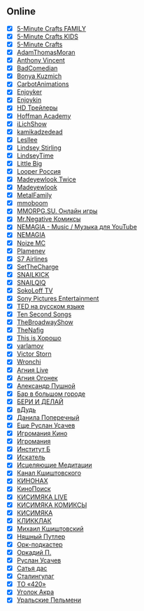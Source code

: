 ## Online

- [x] [5-Minute Crafts FAMILY](https://www.youtube.com/channel/UC63mNFJR8EAb8wAIJwoCmTA)
- [x] [5-Minute Crafts KIDS](https://www.youtube.com/channel/UC57XAjJ04TY8gNxOWf-Sy0Q)
- [x] [5-Minute Crafts](https://www.youtube.com/channel/UC295-Dw_tDNtZXFeAPAW6Aw)
- [x] [AdamThomasMoran](https://www.youtube.com/channel/UC-27_Szq7BtHDoC0R2U0zxA)
- [x] [Anthony Vincent](https://www.youtube.com/channel/UC5w58oJse0evWF-S1Ywli6w)
- [x] [BadComedian](https://www.youtube.com/channel/UC6cqazSR6CnVMClY0bJI0Lg)
- [x] [Bonya Kuzmich](https://www.youtube.com/channel/UCh0015DMPopo2-_1WsrKf9Q)
- [x] [CarbotAnimations](https://www.youtube.com/channel/UC1uug_uZrVmylfPVBLBvitQ)
- [x] [Enjoyker](https://www.youtube.com/channel/UCnCZFLz-8IY4eZBxJDjKHSw)
- [x] [Enjoykin](https://www.youtube.com/channel/UCIIDymHgUB6wD91-h8wlZdQ)
- [x] [HD Трейлеры](https://www.youtube.com/channel/UCZuOa_5bjoD1b6PfwzlSXng)
- [x] [Hoffman Academy](https://www.youtube.com/channel/UCiKUKTMbojTIPGWPR_eec9w)
- [x] [iLichShow](https://www.youtube.com/channel/UCmb1mMtwPfQ5WC-bVlqdJdg)
- [x] [kamikadzedead](https://www.youtube.com/channel/UCDbsY8C1eQJ5t6KBv9ds-ag)
- [x] [Lesllee](https://www.youtube.com/channel/UCBdeLc3WC-BCVWDOpyR6zmw)
- [x] [Lindsey Stirling](https://www.youtube.com/channel/UCyC_4jvPzLiSkJkLIkA7B8g)
- [x] [LindseyTime](https://www.youtube.com/channel/UCWTD3EHR2SWV4D8WplDWFVg)
- [x] [Little Big](https://www.youtube.com/channel/UCu7TZ_ATWgjgD9IrNLdnYDA)
- [x] [Looper Россия](https://www.youtube.com/channel/UCh3EOqa3tAJUrgzB-1rqXrw)
- [x] [Madeyewlook Twice](https://www.youtube.com/channel/UCI7w8UvDDnGn1IjyxneUqaQ)
- [x] [Madeyewlook](https://www.youtube.com/channel/UCiXoZHFowJUlDVMuRFAwVAw)
- [x] [MetalFamily](https://www.youtube.com/channel/UCdARvxgVxVzxvtyPb2CqO-w)
- [x] [mmoboom](https://www.youtube.com/channel/UCBLfY10VWpGZ42sjVFVBdLg)
- [x] [MMORPG.SU. Онлайн игры](https://www.youtube.com/channel/UCxxdTg_nqFdADGrz2eJ6hGA)
- [x] [Mr.Negative Комиксы](https://www.youtube.com/channel/UCpHqrBKK9QVnSRgDotUMiMQ)
- [x] [NEMAGIA - Music / Музыка для YouTube](https://www.youtube.com/channel/UCkjfcubnou2hvgCK3WVoWMQ)
- [x] [NEMAGIA](https://www.youtube.com/channel/UCGJLJ7p4jWNwWDY4j9OY8QA)
- [x] [Noize MC](https://www.youtube.com/channel/UCgzshmpXAc1T30PHQ3Yw2lw)
- [x] [Plamenev](https://www.youtube.com/channel/UCnkFafRJSVMQrbn4Yd2iXfg)
- [x] [S7 Airlines](https://www.youtube.com/channel/UCOza7SaIZzRg7sZtRcRsMTw)
- [x] [SetTheCharge](https://www.youtube.com/channel/UCVfJQD8ocuAD6sPEawZtJsg)
- [x] [SNAILKICK](https://www.youtube.com/channel/UCdu1AosJcTPsQYFolNHki8Q)
- [x] [SNAILQIQ](https://www.youtube.com/channel/UC5jNfUSTix-KC7_hgmcY5UA)
- [x] [SokoLoff TV](https://www.youtube.com/channel/UCWvojFEaSodoKG7Z-ZZo96A)
- [x] [Sony Pictures Entertainment](https://www.youtube.com/channel/UCz97F7dMxBNOfGYu3rx8aCw)
- [x] [TED на русском языке](https://www.youtube.com/channel/UCkVfFOzvocgJ9srm3lc6Qsw)
- [x] [Ten Second Songs](https://www.youtube.com/channel/UCm6r_b2K5jn1JGkwDcwJXrQ)
- [x] [TheBroadwayShow](https://www.youtube.com/channel/UCfWqafyV4h6S_U_QpjT-6Ew)
- [x] [TheNafig](https://www.youtube.com/channel/UCuXYmUOJSbEH1x88WUV1aMg)
- [x] [This is Хорошо](https://www.youtube.com/channel/UCPT9_sNLoBLjH1uea7zpVIA)
- [x] [varlamov](https://www.youtube.com/channel/UC101o-vQ2iOj9vr00JUlyKw)
- [x] [Victor Storn](https://www.youtube.com/channel/UCeGFqJ2cUc3x_pYTaayGZMA)
- [x] [Wronchi](https://www.youtube.com/channel/UCH16H-DNfB0yf1Gxv5XfFEA)
- [x] [Агния Live](https://www.youtube.com/channel/UC6TcmZYJOOzhzqBs4MQUHvQ)
- [x] [Агния Огонек](https://www.youtube.com/channel/UCD8cMdbEEcdIJsVtvwm836w)
- [x] [Александр Пушной](https://www.youtube.com/channel/UCHH3KHUqDJX_CoRbqLy1zNg)
- [x] [Бар в большом городе](https://www.youtube.com/channel/UCUbJYQmp_gAQWtaZn0ddO1w)
- [x] [БЕРИ И ДЕЛАЙ](https://www.youtube.com/channel/UCDRVc_LN4TSbD86Rl18l9kQ)
- [x] [вДудь](https://www.youtube.com/channel/UCMCgOm8GZkHp8zJ6l7_hIuA)
- [x] [Данила Поперечный](https://www.youtube.com/channel/UCR-Hcwi27-Ee6VnGzmxE1pA)
- [x] [Еще Руслан Усачев](https://www.youtube.com/channel/UC_178WGDYraYPAc2U1FXDzg)
- [x] [Игромания Кино](https://www.youtube.com/channel/UCbaxk35aRh1DfXILkdPGukw)
- [x] [Игромания](https://www.youtube.com/channel/UC_Q1vhf7wcR_zGlc5ahAg0A)
- [x] [Институт Б](https://www.youtube.com/channel/UCHNu81l8vpBbyrbeoYJgRIA)
- [x] [Искатель](https://www.youtube.com/channel/UCyDUYGC9jcx-AMP_dKGTQZA)
- [x] [Исцеляющие Медитации](https://www.youtube.com/channel/UCQ__rXROBpF6mKjCZ29ij9Q)
- [x] [Канал Кшиштовского](https://www.youtube.com/channel/UCpuOloQLINtXESATBSDAgOQ)
- [x] [КИНОНАХ](https://www.youtube.com/channel/UCCNFRc-PYX6LSC3wD8FbqIw)
- [x] [КиноПоиск](https://www.youtube.com/channel/UC4tlrTXCBw6NPZ9nCA3_s9w)
- [x] [КИСИМЯКА LIVE](https://www.youtube.com/channel/UCG_MPiI86wcRKiq5AonWG_Q)
- [x] [КИСИМЯКА КОМИКСЫ](https://www.youtube.com/channel/UCsKYY7Tt0QGytUUrBNUx_VQ)
- [x] [КИСИМЯКА](https://www.youtube.com/channel/UCIHGsEilDwDHjM36JZapXZw)
- [x] [КЛИККЛАК](https://www.youtube.com/channel/UC5sSL56GJWCi4wsMpobTrAw)
- [x] [Михаил Кшиштовский](https://www.youtube.com/channel/UC1ObG3sGl1ej7Y_-MtVcNgA)
- [x] [Няшный Путлер](https://www.youtube.com/channel/UCHYmHwKmF8Gjp6_HCJ8x_sg)
- [x] [Орк-подкастер](https://www.youtube.com/channel/UCedqnsVXjFlao53mKg7mnkQ)
- [x] [Оркадий П.](https://www.youtube.com/channel/UCPZZring891k7JVnr70dlIw)
- [x] [Руслан Усачев](https://www.youtube.com/channel/UCDaIW2zPRWhzQ9Hj7a0QP1w)
- [x] [Сатья дас](https://www.youtube.com/channel/UCc_-qOw7RU61h7iY4_iremA)
- [x] [Сталингулаг](https://www.youtube.com/channel/UCkcruN24mw2_ApM-dt8hxig)
- [x] [ТО «420»](https://www.youtube.com/channel/UCvNby-vCYhCZEp7gGFGNtBg)
- [x] [Уголок Акра](https://www.youtube.com/channel/UCUFl0SxF14-eZGTxhWuhM8Q)
- [x] [Уральские Пельмени](https://www.youtube.com/channel/UCq2xl8Soe_NxR9EzLmahcTA)
